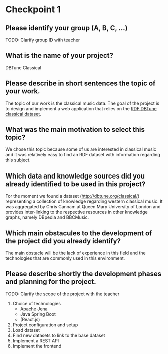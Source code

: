 # Checkpoint 1

## Please identify your group (A, B, C, ...)

TODO: Clarify group ID with teacher

## What is the name of your project?
DBTune Classical

## Please describe in short sentences the topic of your work.

The topic of our work is the classical music data. The goal of the project is to design and implement a web application that relies on the [RDF DBTune classical dataset](https://old.datahub.io/dataset/dbtune-classical).

## What was the main motivation to select this topic?

We chose this topic because some of us are interested in classical music and it was relatively easy to find an RDF dataset with information regarding this subject.

## Which data and knowledge sources did you already identified to be used in this project?

For the moment we found a dataset (http://dbtune.org/classical/) representing a collection of knowledge regarding western classical music. It was aggregated by Chris Cannam at Queen Mary University of London and provides inter-linking to the respective resources in other knowledge graphs, namely DBpedia and BBCMusic.

## Which main obstacules to the development of the project did you already identify?

The main obstacle will be the lack of experience in this field and the technologies that are commonly used in this environment.

## Please describe shortly the development phases and planning for the project.

TODO: Clarify the scope of the project with the teacher

1. Choice of technologies
    - Apache Jena
    - Java Spring Boot
    - (React.js)
3. Project configuration and setup
4. Load dataset
5. Find new datasets to link to the base dataset
6. Implement a REST API
7. Implement the frontend
